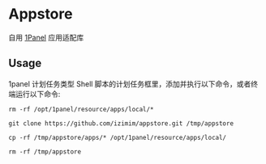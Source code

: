 # Appstore
自用 [1Panel](https://1panel.cn/) 应用适配库

## Usage
1panel 计划任务类型 Shell 脚本的计划任务框里，添加并执行以下命令，或者终端运行以下命令:
```shell
rm -rf /opt/1panel/resource/apps/local/*

git clone https://github.com/izimim/appstore.git /tmp/appstore 

cp -rf /tmp/appstore/apps/* /opt/1panel/resource/apps/local/

rm -rf /tmp/appstore
```